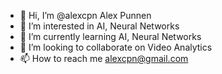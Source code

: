 - 👋 Hi, I’m @alexcpn Alex Punnen
- 👀 I’m interested in AI, Neural Networks
- 🌱 I’m currently learning AI, Neural Networks
- 💞️ I’m looking to collaborate on Video Analytics
- 📫 How to reach me alexcpn@gmail.com

<!---
alexcpn/alexcpn is a ✨ special ✨ repository because its `README.md` (this file) appears on your GitHub profile.
You can click the Preview link to take a look at your changes.
--->
